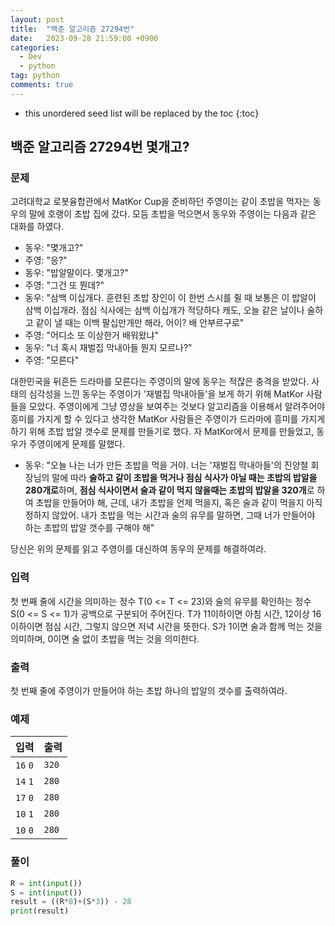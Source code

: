 ```yaml
---
layout: post
title:  "백준 알고리즘 27294번"
date:   2023-09-28 21:59:00 +0900
categories: 
  - Dev
  - python
tag: python
comments: true
---
```


* this unordered seed list will be replaced by the toc
{:toc}

## 백준 알고리즘 27294번 몇개고?

### 문제

고려대학교 로봇융합관에서 MatKor Cup을 준비하던 주영이는 같이 초밥을 먹자는 동우의 말에 호랭이 초밥 집에 갔다. 모듬 초밥을 먹으면서 동우와 주영이는 다음과 같은 대화를 하였다.

- 동우: "몇개고?"
- 주영: "응?"
- 동우: "밥알말이다. 몇개고?"
- 주영: "그건 또 뭔데?"
- 동우: "삼백 이십개다. 훈련된 초밥 장인이 이 한번 스시를 쥘 때 보통은 이 밥알이 삼백 이십개라. 점심 식사에는 삼백 이십개가 적당하다 캐도, 오늘 같은 날이나 술하고 같이 낼 때는 이백 팔십만개만 해라, 어이? 배 안부르구로"
- 주영: "어디소 또 이상한거 배워왔냐"
- 동우: "너 혹시 재벌집 막내아들 뭔지 모르나?"
- 주영: "모른다"

대한민국을 뒤흔든 드라마를 모른다는 주영이의 말에 동우는 적잖은 충격을 받았다. 사태의 심각성을 느낀 동우는 주영이가 '재벌집 막내아들'을 보게 하기 위해 MatKor 사람들을 모았다. 주영이에게 그냥 영상을 보여주는 것보다 알고리즘을 이용해서 알려주어야 흥미를 가지게 할 수 있다고 생각한 MatKor 사람들은 주영이가 드라마에 흥미를 가지게 하기 위해 초밥 밥알 갯수로 문제를 만들기로 했다. 자 MatKor에서 문제를 만들었고, 동우가 주영이에게 문제를 말했다.

- 동우: "오늘 나는 너가 만든 초밥을 먹을 거야. 너는 '재벌집 막내아들'의 진양철 회장님의 말에 따라 **술하고 같이 초밥을 먹거나 점심 식사가 아닐 때는 초밥의 밥알을 280개로**하며, **점심 식사이면서 술과 같이 먹지 않을때는 초밥의 밥알을 320개**로 하여 초밥을 만들어야 해, 근데, 내가 초밥을 언제 먹을지, 혹은 술과 같이 먹을지 아직 정하지 않았어. 내가 초밥을 먹는 시간과 술의 유무를 말하면, 그때 너가 만들어야 하는 초밥의 밥알 갯수를 구해야 해"

당신은 위의 문제를 읽고 주영이를 대신하여 동우의 문제를 해결하여라.

### 입력

첫 번째 줄에 시간을 의미하는 정수 T(0 <= T <= 23)와 술의 유무를 확인하는 정수 S(0 <= S <= 1)가 공백으로 구분되어 주어진다. T가 11이하이면 아침 시간, 12이상 16이하이면 점심 시간, 그렇지 않으면 저녁 시간을 뜻한다. S가 1이면 술과 함께 먹는 것을 의미하며, 0이면 술 없이 초밥을 먹는 것을 의미한다.

### 출력

첫 번째 줄에 주영이가 만들어야 하는 초밥 하나의 밥알의 갯수를 출력하여라.

### 예제

| 입력 | 출력 |
| --- | --- |
| `16` `0` | `320` |
| `14` `1` | `280` |
| `17` `0` | `280` |
| `10` `1` | `280` |
| `10` `0` | `280` |

### 풀이

```py
R = int(input())
S = int(input())
result = ((R*8)+(S*3)) - 28
print(result)
```